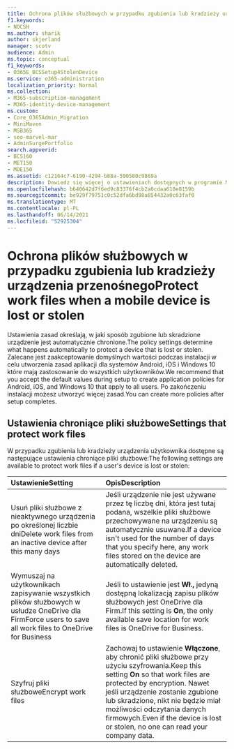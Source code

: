 ```yaml
---
title: Ochrona plików służbowych w przypadku zgubienia lub kradzieży urządzenia przenośnego
f1.keywords:
- NOCSH
ms.author: sharik
author: skjerland
manager: scotv
audience: Admin
ms.topic: conceptual
f1_keywords:
- O365E_BCSSetup4StolenDevice
ms.service: o365-administration
localization_priority: Normal
ms.collection:
- M365-subscription-management
- M365-identity-device-management
ms.custom:
- Core_O365Admin_Migration
- MiniMaven
- MSB365
- seo-marvel-mar
- AdminSurgePortfolio
search.appverid:
- BCS160
- MET150
- MOE150
ms.assetid: c12164c7-6190-4294-b88a-590580c9869a
description: Dowiedz się więcej o ustawieniach dostępnych w programie Microsoft 365 dla firm w celu ochrony plików służbowych w przypadku zgubienia lub kradzieży urządzenia użytkownika.
ms.openlocfilehash: b640642d7f6ed9c83376f4cb2a0cdaa610e8159b
ms.sourcegitcommit: be929f79751c0c52dfa6bd98a854432a0c63faf0
ms.translationtype: MT
ms.contentlocale: pl-PL
ms.lasthandoff: 06/14/2021
ms.locfileid: "52925304"
---
```

# <a name="protect-work-files-when-a-mobile-device-is-lost-or-stolen"></a><span data-ttu-id="de515-103">Ochrona plików służbowych w przypadku zgubienia lub kradzieży urządzenia przenośnego</span><span class="sxs-lookup"><span data-stu-id="de515-103">Protect work files when a mobile device is lost or stolen</span></span>

<span data-ttu-id="de515-104">Ustawienia zasad określają, w jaki sposób zgubione lub skradzione urządzenie jest automatycznie chronione.</span><span class="sxs-lookup"><span data-stu-id="de515-104">The policy settings determine what happens automatically to protect a device that is lost or stolen.</span></span> <span data-ttu-id="de515-105">Zalecane jest zaakceptowanie domyślnych wartości podczas instalacji w celu utworzenia zasad aplikacji dla systemów Android, iOS i Windows 10 które mają zastosowanie do wszystkich użytkowników.</span><span class="sxs-lookup"><span data-stu-id="de515-105">We recommend that you accept the default values during setup to create application policies for Android, iOS, and Windows 10 that apply to all users.</span></span> <span data-ttu-id="de515-106">Po zakończeniu instalacji możesz utworzyć więcej zasad.</span><span class="sxs-lookup"><span data-stu-id="de515-106">You can create more policies after setup completes.</span></span>
  
## <a name="settings-that-protect-work-files"></a><span data-ttu-id="de515-107">Ustawienia chroniące pliki służbowe</span><span class="sxs-lookup"><span data-stu-id="de515-107">Settings that protect work files</span></span>

<span data-ttu-id="de515-108">W przypadku zgubienia lub kradzieży urządzenia użytkownika dostępne są następujące ustawienia chroniące pliki służbowe:</span><span class="sxs-lookup"><span data-stu-id="de515-108">The following settings are available to protect work files if a user's device is lost or stolen:</span></span>


|<span data-ttu-id="de515-109">Ustawienie</span><span class="sxs-lookup"><span data-stu-id="de515-109">Setting</span></span>  <br/> |<span data-ttu-id="de515-110">Opis</span><span class="sxs-lookup"><span data-stu-id="de515-110">Description</span></span>  <br/> |
|:-----|:-----|
|<span data-ttu-id="de515-111">Usuń pliki służbowe z nieaktywnego urządzenia po określonej liczbie dni</span><span class="sxs-lookup"><span data-stu-id="de515-111">Delete work files from an inactive device after this many days</span></span>  <br/> |<span data-ttu-id="de515-112">Jeśli urządzenie nie jest używane przez tę liczbę dni, która jest tutaj podana, wszelkie pliki służbowe przechowywane na urządzeniu są automatycznie usuwane.</span><span class="sxs-lookup"><span data-stu-id="de515-112">If a device isn't used for the number of days that you specify here, any work files stored on the device are automatically deleted.</span></span>  <br/> |
|<span data-ttu-id="de515-113">Wymuszaj na użytkownikach zapisywanie wszystkich plików służbowych w usłudze OneDrive dla Firm</span><span class="sxs-lookup"><span data-stu-id="de515-113">Force users to save all work files to OneDrive for Business</span></span>  <br/> |<span data-ttu-id="de515-114">Jeśli to ustawienie jest **Wł.,** jedyną dostępną lokalizacją zapisu plików służbowych jest OneDrive dla Firm.</span><span class="sxs-lookup"><span data-stu-id="de515-114">If this setting is **On**, the only available save location for work files is OneDrive for Business.</span></span>  <br/> |
|<span data-ttu-id="de515-115">Szyfruj pliki służbowe</span><span class="sxs-lookup"><span data-stu-id="de515-115">Encrypt work files</span></span>  <br/> |<span data-ttu-id="de515-116">Zachowaj to ustawienie **Włączone**, aby chronić pliki służbowe przy użyciu szyfrowania.</span><span class="sxs-lookup"><span data-stu-id="de515-116">Keep this setting **On** so that work files are protected by encryption.</span></span> <span data-ttu-id="de515-117">Nawet jeśli urządzenie zostanie zgubione lub skradzione, nikt nie będzie miał możliwości odczytania danych firmowych.</span><span class="sxs-lookup"><span data-stu-id="de515-117">Even if the device is lost or stolen, no one can read your company data.</span></span>  <br/> |
   

